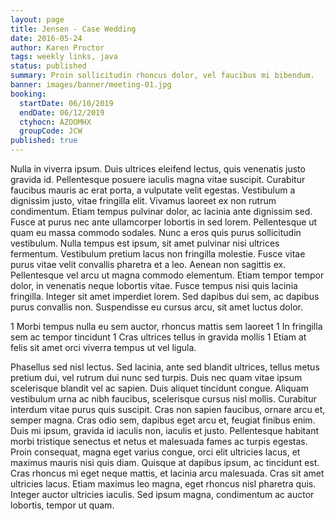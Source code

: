 ```yaml
---
layout: page
title: Jensen - Case Wedding
date: 2016-05-24
author: Karen Proctor
tags: weekly links, java
status: published
summary: Proin sollicitudin rhoncus dolor, vel faucibus mi bibendum.
banner: images/banner/meeting-01.jpg
booking:
  startDate: 06/10/2019
  endDate: 06/12/2019
  ctyhocn: AZOOMHX
  groupCode: JCW
published: true
---
```

Nulla in viverra ipsum. Duis ultrices eleifend lectus, quis venenatis justo gravida id. Pellentesque posuere iaculis magna vitae suscipit. Curabitur faucibus mauris ac erat porta, a vulputate velit egestas. Vestibulum a dignissim justo, vitae fringilla elit. Vivamus laoreet ex non rutrum condimentum. Etiam tempus pulvinar dolor, ac lacinia ante dignissim sed. Fusce at purus nec ante ullamcorper lobortis in sed lorem. Pellentesque ut quam eu massa commodo sodales.
Nunc a eros quis purus sollicitudin vestibulum. Nulla tempus est ipsum, sit amet pulvinar nisi ultrices fermentum. Vestibulum pretium lacus non fringilla molestie. Fusce vitae purus vitae velit convallis pharetra et a leo. Aenean non sagittis ex. Pellentesque vel arcu ut magna commodo elementum. Etiam tempor tempor dolor, in venenatis neque lobortis vitae. Fusce tempus nisi quis lacinia fringilla. Integer sit amet imperdiet lorem. Sed dapibus dui sem, ac dapibus purus convallis non. Suspendisse eu cursus arcu, sit amet luctus dolor.

1 Morbi tempus nulla eu sem auctor, rhoncus mattis sem laoreet
1 In fringilla sem ac tempor tincidunt
1 Cras ultrices tellus in gravida mollis
1 Etiam at felis sit amet orci viverra tempus ut vel ligula.

Phasellus sed nisl lectus. Sed lacinia, ante sed blandit ultrices, tellus metus pretium dui, vel rutrum dui nunc sed turpis. Duis nec quam vitae ipsum scelerisque blandit vel ac sapien. Duis aliquet tincidunt congue. Aliquam vestibulum urna ac nibh faucibus, scelerisque cursus nisl mollis. Curabitur interdum vitae purus quis suscipit. Cras non sapien faucibus, ornare arcu et, semper magna. Cras odio sem, dapibus eget arcu et, feugiat finibus enim. Duis mi ipsum, gravida id iaculis non, iaculis et justo. Pellentesque habitant morbi tristique senectus et netus et malesuada fames ac turpis egestas.
Proin consequat, magna eget varius congue, orci elit ultricies lacus, et maximus mauris nisi quis diam. Quisque at dapibus ipsum, ac tincidunt est. Cras rhoncus mi eget neque mattis, et lacinia arcu malesuada. Cras sit amet ultricies lacus. Etiam maximus leo magna, eget rhoncus nisl pharetra quis. Integer auctor ultricies iaculis. Sed ipsum magna, condimentum ac auctor lobortis, tempor ut quam.
